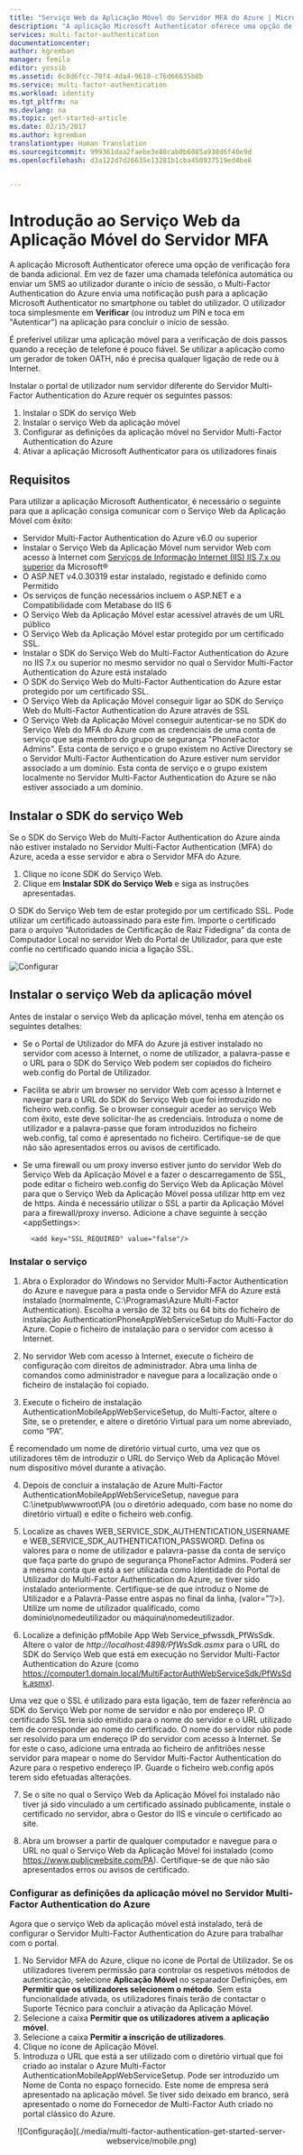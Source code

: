 ```yaml
---
title: "Serviço Web da Aplicação Móvel do Servidor MFA do Azure | Microsoft Docs"
description: "A aplicação Microsoft Authenticator oferece uma opção de autenticação fora de banda adicional.  Permite ao servidor MFA utilizar notificações push para os utilizadores."
services: multi-factor-authentication
documentationcenter: 
author: kgremban
manager: femila
editor: yossib
ms.assetid: 6c8d6fcc-70f4-4da4-9610-c76d66635b8b
ms.service: multi-factor-authentication
ms.workload: identity
ms.tgt_pltfrm: na
ms.devlang: na
ms.topic: get-started-article
ms.date: 02/15/2017
ms.author: kgremban
translationtype: Human Translation
ms.sourcegitcommit: 999361daa2faebe3e88cab0b6085a938d6f40e9d
ms.openlocfilehash: d3a122d7d26635e13281b1cba450937519ed4be6


---
```

# <a name="getting-started-with-the-mfa-server-mobile-app-web-service"></a>Introdução ao Serviço Web da Aplicação Móvel do Servidor MFA
A aplicação Microsoft Authenticator oferece uma opção de verificação fora de banda adicional. Em vez de fazer uma chamada telefónica automática ou enviar um SMS ao utilizador durante o início de sessão, o Multi-Factor Authentication do Azure envia uma notificação push para a aplicação Microsoft Authenticator no smartphone ou tablet do utilizador. O utilizador toca simplesmente em **Verificar** (ou introduz um PIN e toca em "Autenticar") na aplicação para concluir o início de sessão. 

É preferível utilizar uma aplicação móvel para a verificação de dois passos quando a receção de telefone é pouco fiável. Se utilizar a aplicação como um gerador de token OATH, não é precisa qualquer ligação de rede ou à Internet. 

Instalar o portal de utilizador num servidor diferente do Servidor Multi-Factor Authentication do Azure requer os seguintes passos:

1. Instalar o SDK do serviço Web
2. Instalar o serviço Web da aplicação móvel
3. Configurar as definições da aplicação móvel no Servidor Multi-Factor Authentication do Azure
4. Ativar a aplicação Microsoft Authenticator para os utilizadores finais

## <a name="requirements"></a>Requisitos

Para utilizar a aplicação Microsoft Authenticator, é necessário o seguinte para que a aplicação consiga comunicar com o Serviço Web da Aplicação Móvel com êxito:

* Servidor Multi-Factor Authentication do Azure v6.0 ou superior
* Instalar o Serviço Web da Aplicação Móvel num servidor Web com acesso à Internet com [Serviços de Informação Internet (IIS) IIS 7.x ou superior](http://www.iis.net/) da Microsoft®
* O ASP.NET v4.0.30319 estar instalado, registado e definido como Permitido
* Os serviços de função necessários incluem o ASP.NET e a Compatibilidade com Metabase do IIS 6
* O Serviço Web da Aplicação Móvel estar acessível através de um URL público
* O Serviço Web da Aplicação Móvel estar protegido por um certificado SSL.
* Instalar o SDK do Serviço Web do Multi-Factor Authentication do Azure no IIS 7.x ou superior no mesmo servidor no qual o Servidor Multi-Factor Authentication do Azure está instalado
* O SDK do Serviço Web do Multi-Factor Authentication do Azure estar protegido por um certificado SSL.
* O Serviço Web da Aplicação Móvel conseguir ligar ao SDK do Serviço Web do Multi-Factor Authentication do Azure através de SSL
* O Serviço Web da Aplicação Móvel conseguir autenticar-se no SDK do Serviço Web do MFA do Azure com as credenciais de uma conta de serviço que seja membro do grupo de segurança "PhoneFactor Admins". Esta conta de serviço e o grupo existem no Active Directory se o Servidor Multi-Factor Authentication do Azure estiver num servidor associado a um domínio. Esta conta de serviço e o grupo existem localmente no Servidor Multi-Factor Authentication do Azure se não estiver associado a um domínio.


## <a name="install-the-web-service-sdk"></a>Instalar o SDK do serviço Web
Se o SDK do Serviço Web do Multi-Factor Authentication do Azure ainda não estiver instalado no Servidor Multi-Factor Authentication (MFA) do Azure, aceda a esse servidor e abra o Servidor MFA do Azure. 

1. Clique no ícone SDK do Serviço Web.
2. Clique em **Instalar SDK do Serviço Web** e siga as instruções apresentadas. 

O SDK do Serviço Web tem de estar protegido por um certificado SSL. Pode utilizar um certificado autoassinado para este fim. Importe o certificado para o arquivo “Autoridades de Certificação de Raiz Fidedigna” da conta de Computador Local no servidor Web do Portal de Utilizador, para que este confie no certificado quando inicia a ligação SSL.

![Configurar](./media/multi-factor-authentication-get-started-server-webservice/sdk.png)

## <a name="install-the-mobile-app-web-service"></a>Instalar o serviço Web da aplicação móvel
Antes de instalar o serviço Web da aplicação móvel, tenha em atenção os seguintes detalhes:

* Se o Portal de Utilizador do MFA do Azure já estiver instalado no servidor com acesso à Internet, o nome de utilizador, a palavra-passe e o URL para o SDK do Serviço Web podem ser copiados do ficheiro web.config do Portal de Utilizador.
* Facilita se abrir um browser no servidor Web com acesso à Internet e navegar para o URL do SDK do Serviço Web que foi introduzido no ficheiro web.config. Se o browser conseguir aceder ao serviço Web com êxito, este deve solicitar-lhe as credenciais. Introduza o nome de utilizador e a palavra-passe que foram introduzidos no ficheiro web.config, tal como é apresentado no ficheiro. Certifique-se de que não são apresentados erros ou avisos de certificado.
* Se uma firewall ou um proxy inverso estiver junto do servidor Web do Serviço Web da Aplicação Móvel e a fazer o descarregamento de SSL, pode editar o ficheiro web.config do Serviço Web da Aplicação Móvel para que o Serviço Web da Aplicação Móvel possa utilizar http em vez de https. Ainda é necessário utilizar o SSL a partir da Aplicação Móvel para a firewall/proxy inverso. Adicione a chave seguinte à secção \<appSettings\>: 

        <add key="SSL_REQUIRED" value="false"/>

### <a name="install-the-service"></a>Instalar o serviço

1. Abra o Explorador do Windows no Servidor Multi-Factor Authentication do Azure e navegue para a pasta onde o Servidor MFA do Azure está instalado (normalmente, C:\Programas\Azure Multi-Factor Authentication). Escolha a versão de 32 bits ou 64 bits do ficheiro de instalação AuthenticationPhoneAppWebServiceSetup do Multi-Factor do Azure. Copie o ficheiro de instalação para o servidor com acesso à Internet.

2. No servidor Web com acesso à Internet, execute o ficheiro de configuração com direitos de administrador. Abra uma linha de comandos como administrador e navegue para a localização onde o ficheiro de instalação foi copiado.

3. Execute o ficheiro de instalação AuthenticationMobileAppWebServiceSetup, do Multi-Factor, altere o Site, se o pretender, e altere o diretório Virtual para um nome abreviado, como “PA”.

  É recomendado um nome de diretório virtual curto, uma vez que os utilizadores têm de introduzir o URL do Serviço Web da Aplicação Móvel num dispositivo móvel durante a ativação.

4. Depois de concluir a instalação de Azure Multi-Factor AuthenticationMobileAppWebServiceSetup, navegue para C:\inetpub\wwwroot\PA (ou o diretório adequado, com base no nome do diretório virtual) e edite o ficheiro web.config. 

5. Localize as chaves WEB_SERVICE_SDK_AUTHENTICATION_USERNAME e WEB_SERVICE_SDK_AUTHENTICATION_PASSWORD. Defina os valores para o nome de utilizador e palavra-passe da conta de serviço que faça parte do grupo de segurança PhoneFactor Admins. Poderá ser a mesma conta que está a ser utilizada como Identidade do Portal de Utilizador do Multi-Factor Authentication do Azure, se tiver sido instalado anteriormente. Certifique-se de que introduz o Nome de Utilizador e a Palavra-Passe entre aspas no final da linha, (valor=””/>). Utilize um nome de utilizador qualificado, como domínio\nomedeutilizador ou máquina\nomedeutilizador.  

6. Localize a definição pfMobile App Web Service_pfwssdk_PfWsSdk. Altere o valor de *http://localhost:4898/PfWsSdk.asmx* para o URL do SDK do Serviço Web que está em execução no Servidor Multi-Factor Authentication do Azure (como https://computer1.domain.local/MultiFactorAuthWebServiceSdk/PfWsSdk.asmx). 

  Uma vez que o SSL é utilizado para esta ligação, tem de fazer referência ao SDK do Serviço Web por nome de servidor e não por endereço IP. O certificado SSL teria sido emitido para o nome do servidor e o URL utilizado tem de corresponder ao nome do certificado. O nome do servidor não pode ser resolvido para um endereço IP do servidor com acesso à Internet. Se for este o caso, adicione uma entrada ao ficheiro de anfitriões nesse servidor para mapear o nome do Servidor Multi-Factor Authentication do Azure para o respetivo endereço IP. Guarde o ficheiro web.config após terem sido efetuadas alterações.

7. Se o site no qual o Serviço Web da Aplicação Móvel foi instalado não tiver já sido vinculado a um certificado assinado publicamente, instale o certificado no servidor, abra o Gestor do IIS e vincule o certificado ao site.

8. Abra um browser a partir de qualquer computador e navegue para o URL no qual o Serviço Web da Aplicação Móvel foi instalado (como https://www.publicwebsite.com/PA). Certifique-se de que não são apresentados erros ou avisos de certificado.

### <a name="configure-the-mobile-app-settings-in-the-azure-multi-factor-authentication-server"></a>Configurar as definições da aplicação móvel no Servidor Multi-Factor Authentication do Azure
Agora que o serviço Web da aplicação móvel está instalado, terá de configurar o Servidor Multi-Factor Authentication do Azure para trabalhar com o portal.

1. No Servidor MFA do Azure, clique no ícone de Portal de Utilizador. Se os utilizadores tiverem permissão para controlar os respetivos métodos de autenticação, selecione **Aplicação Móvel** no separador Definições, em **Permitir que os utilizadores selecionem o método**. Sem esta funcionalidade ativada, os utilizadores finais terão de contactar o Suporte Técnico para concluir a ativação da Aplicação Móvel.
2. Selecione a caixa **Permitir que os utilizadores ativem a aplicação móvel**.
3. Selecione a caixa **Permitir a inscrição de utilizadores**.
4. Clique no ícone de Aplicação Móvel.
5. Introduza o URL que está a ser utilizado com o diretório virtual que foi criado ao instalar o Azure Multi-Factor AuthenticationMobileAppWebServiceSetup. Pode ser introduzido um Nome de Conta no espaço fornecido. Este nome de empresa será apresentado na aplicação móvel. Se tiver sido deixado em branco, será apresentado o nome do Fornecedor de Multi-Factor Auth criado no portal clássico do Azure.

<center>![Configuração](./media/multi-factor-authentication-get-started-server-webservice/mobile.png)</center>



<!--HONumber=Feb17_HO3-->


